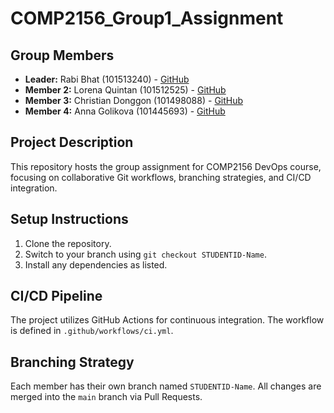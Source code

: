 # COMP2156_Group1_Assignment

## Group Members
- **Leader:** Rabi Bhat (101513240) - [GitHub](https://github.com/itsrabinbhat)
- **Member 2:** Lorena Quintan (101512525) - [GitHub](https://github.com/lorenaquintan)
- **Member 3:** Christian Donggon (101498088) - [GitHub](https://github.com/Christian17-tech)
- **Member 4:** Anna Golikova (101445693) - [GitHub](https://github.com/Dalek0803)

## Project Description
This repository hosts the group assignment for COMP2156 DevOps course, focusing on
collaborative Git workflows, branching strategies, and CI/CD integration.

## Setup Instructions
1. Clone the repository.
2. Switch to your branch using `git checkout STUDENTID-Name`.
3. Install any dependencies as listed.

## CI/CD Pipeline
The project utilizes GitHub Actions for continuous integration. The workflow is defined
in `.github/workflows/ci.yml`.

## Branching Strategy
Each member has their own branch named `STUDENTID-Name`. All changes are
merged into the `main` branch via Pull Requests.
